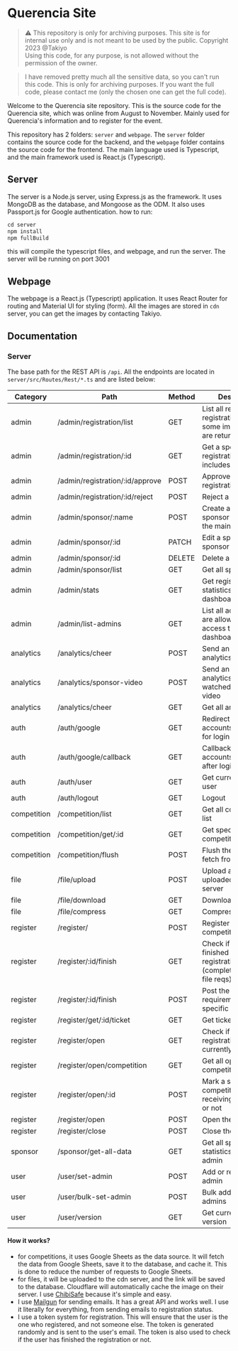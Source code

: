 # Querencia Site
> ⚠️ This repository is only for archiving purposes. This site is for internal use only and is not meant to be used by the public. Copyright 2023 @Takiyo \
> Using this code, for any purpose, is not allowed without the permission of the owner.

> I have removed pretty much all the sensitive data, so you can't run this code. This is only for archiving purposes. If you want the full code, please contact me (only the chosen one can get the full code).

Welcome to the Querencia site repository. This is the source code for the Querencia site, which was online from August to November. Mainly used for Querencia's information and to register for the event.

This repository has 2 folders: `server` and `webpage`. The `server` folder contains the source code for the backend, and the `webpage` folder contains the source code for the frontend. The main language used is Typescript, and the main framework used is React.js (Typescript).

## Server
The server is a Node.js server, using Express.js as the framework. It uses MongoDB as the database, and Mongoose as the ODM. It also uses Passport.js for Google authentication.
how to run:
```js
cd server
npm install
npm fullBuild
```
this will compile the typescript files, and webpage, and run the server. The server will be running on port 3001

## Webpage
The webpage is a React.js (Typescript) application. It uses React Router for routing and Material UI for styling (form). All the images are stored in `cdn` server, you can get the images by contacting Takiyo.

## Documentation
### Server
The base path for the REST API is `/api`. All the endpoints are located in `server/src/Routes/Rest/*.ts` and are listed below:

|Category|  Path            |Method  | Description      |
|------- |------------------|--------|------------------|
| admin | /admin/registration/list | GET | List all received registrations. Only some important data are returned  |
| admin | /admin/registration/:id | GET | Get a specific registrations, this includes raw data |
| admin | /admin/registration/:id/approve | POST | Approve a registration  |
| admin | /admin/registration/:id/reject | POST | Reject a registration  |
| admin | /admin/sponsor/:name | POST | Create a new sponsor to show on the main page |
| admin | /admin/sponsor/:id | PATCH | Edit a specific sponsor |
| admin | /admin/sponsor/:id | DELETE | Delete a sponsor |
| admin | /admin/sponsor/list | GET | Get all sponsors |
| admin | /admin/stats | GET | Get registration statistics for dashboard |
| admin | /admin/list-admins | GET | List all admins that are allowed to access the dashboard |
| analytics | /analytics/cheer | POST | Send an anonymous analytics data |
| analytics | /analytics/sponsor-video | POST | Send an anonymous analytics when user watched a sponsor video |
| analytics | /analytics/cheer | GET | Get all analytics |
| auth | /auth/google | GET | Redirect to accounts.google.com for login |
| auth | /auth/google/callback | GET | Callback from accounts.google.com after login |
| auth | /auth/user | GET | Get current logged in user |
| auth | /auth/logout | GET | Logout |
| competition | /competition/list | GET | Get all competitions list |
| competition | /competition/get/:id | GET | Get specific competition |
| competition | /competition/flush | POST | Flush the cache and fetch from gSheet |
| file | /file/upload | POST | Upload a file to be uploaded to cdn server |
| file | /file/download | GET | Download a file |
| file | /file/compress | GET | Compress a file |
| register | /register/ | POST | Register a competition |
| register | /register/:id/finish | GET | Check if the user finished the registration (completed all the file reqs) |
| register | /register/:id/finish | POST | Post the missing file requirements to a specific register |
| register | /register/get/:id/ticket | GET | Get ticket image |
| register | /register/open | GET | Check if the registration is currently open |
| register | /register/open/competition | GET | Get all open competitions |
| register | /register/open/:id | POST | Mark a specific competition as receiving response or not |
| register | /register/open | POST | Open the registration |
| register | /register/close | POST | Close the registration |
| sponsor | /sponsor/get-all-data | GET | Get all sponsor statistics data for admin |
| user | /user/set-admin | POST | Add or remove an admin |
| user | /user/bulk-set-admin | POST | Bulk add/remove admins |
| user | /user/version | GET | Get current server's version |

#### How it works?
- for competitions, it uses Google Sheets as the data source. It will fetch the data from Google Sheets, save it to the database, and cache it. This is done to reduce the number of requests to Google Sheets.
- for files, it will be uploaded to the cdn server, and the link will be saved to the database. Cloudflare will automatically cache the image on their server. I use [ChibiSafe](https://github.com/chibisafe/chibisafe) because it's simple and easy.
- I use [Mailgun](https://www.mailgun.com/) for sending emails. It has a great API and works well. I use it literally for everything, from sending emails to registration status.
- I use a token system for registration. This will ensure that the user is the one who registered, and not someone else. The token is generated randomly and is sent to the user's email. The token is also used to check if the user has finished the registration or not.